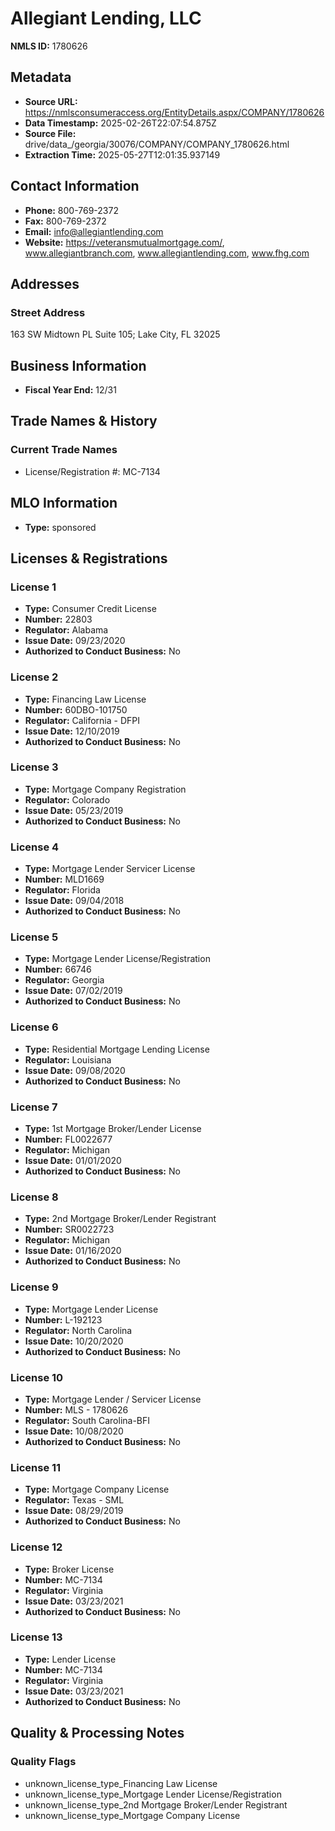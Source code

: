 # Allegiant Lending, LLC

**NMLS ID:** 1780626

## Metadata
- **Source URL:** https://nmlsconsumeraccess.org/EntityDetails.aspx/COMPANY/1780626
- **Data Timestamp:** 2025-02-26T22:07:54.875Z
- **Source File:** drive/data_/georgia/30076/COMPANY/COMPANY_1780626.html
- **Extraction Time:** 2025-05-27T12:01:35.937149

## Contact Information
- **Phone:** 800-769-2372
- **Fax:** 800-769-2372
- **Email:** info@allegiantlending.com
- **Website:** https://veteransmutualmortgage.com/, www.allegiantbranch.com, www.allegiantlending.com, www.fhg.com

## Addresses
### Street Address
163 SW Midtown PL Suite 105; Lake City, FL 32025

## Business Information
- **Fiscal Year End:** 12/31

## Trade Names & History
### Current Trade Names
- License/Registration #: MC-7134

## MLO Information
- **Type:** sponsored

## Licenses & Registrations

### License 1
- **Type:** Consumer Credit License
- **Number:** 22803
- **Regulator:** Alabama
- **Issue Date:** 09/23/2020
- **Authorized to Conduct Business:** No

### License 2
- **Type:** Financing Law License
- **Number:** 60DBO-101750
- **Regulator:** California - DFPI
- **Issue Date:** 12/10/2019
- **Authorized to Conduct Business:** No

### License 3
- **Type:** Mortgage Company Registration
- **Regulator:** Colorado
- **Issue Date:** 05/23/2019
- **Authorized to Conduct Business:** No

### License 4
- **Type:** Mortgage Lender Servicer License
- **Number:** MLD1669
- **Regulator:** Florida
- **Issue Date:** 09/04/2018
- **Authorized to Conduct Business:** No

### License 5
- **Type:** Mortgage Lender License/Registration
- **Number:** 66746
- **Regulator:** Georgia
- **Issue Date:** 07/02/2019
- **Authorized to Conduct Business:** No

### License 6
- **Type:** Residential Mortgage Lending License
- **Regulator:** Louisiana
- **Issue Date:** 09/08/2020
- **Authorized to Conduct Business:** No

### License 7
- **Type:** 1st Mortgage Broker/Lender License
- **Number:** FL0022677
- **Regulator:** Michigan
- **Issue Date:** 01/01/2020
- **Authorized to Conduct Business:** No

### License 8
- **Type:** 2nd Mortgage Broker/Lender Registrant
- **Number:** SR0022723
- **Regulator:** Michigan
- **Issue Date:** 01/16/2020
- **Authorized to Conduct Business:** No

### License 9
- **Type:** Mortgage Lender License
- **Number:** L-192123
- **Regulator:** North Carolina
- **Issue Date:** 10/20/2020
- **Authorized to Conduct Business:** No

### License 10
- **Type:** Mortgage Lender / Servicer License
- **Number:** MLS - 1780626
- **Regulator:** South Carolina-BFI
- **Issue Date:** 10/08/2020
- **Authorized to Conduct Business:** No

### License 11
- **Type:** Mortgage Company License
- **Regulator:** Texas - SML
- **Issue Date:** 08/29/2019
- **Authorized to Conduct Business:** No

### License 12
- **Type:** Broker License
- **Number:** MC-7134
- **Regulator:** Virginia
- **Issue Date:** 03/23/2021
- **Authorized to Conduct Business:** No

### License 13
- **Type:** Lender License
- **Number:** MC-7134
- **Regulator:** Virginia
- **Issue Date:** 03/23/2021
- **Authorized to Conduct Business:** No

## Quality & Processing Notes
### Quality Flags
- unknown_license_type_Financing Law License
- unknown_license_type_Mortgage Lender License/Registration
- unknown_license_type_2nd Mortgage Broker/Lender Registrant
- unknown_license_type_Mortgage Company License
